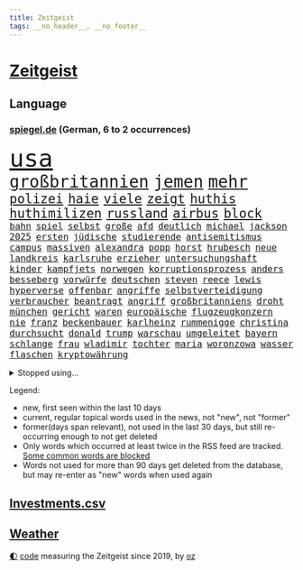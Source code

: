 ```yaml
---
title: Zeitgeist
tags: __no_header__, __no_footer__
---
```


# [Zeitgeist](https://oliz.io/zeitgeist/)

## Language

<h3><a href="https://www.spiegel.de" target="_blank">spiegel.de</a> (German, 6 to 2 occurrences)</h3>
<p style="font-family:monospace">
<span style="font-size:32pt"><a href="news_links.html#usa" class="current">usa</a></span>
<br>
<span style="font-size:22pt"><a href="news_links.html#großbritannien" class="current">großbritannien</a></span>
<span style="font-size:22pt"><a href="news_links.html#jemen" class="current">jemen</a></span>
<span style="font-size:22pt"><a href="news_links.html#mehr" class="current">mehr</a></span>
<br>
<span style="font-size:17pt"><a href="news_links.html#polizei" class="current">polizei</a></span>
<span style="font-size:17pt"><a href="news_links.html#haie" class="new">haie</a></span>
<span style="font-size:17pt"><a href="news_links.html#viele" class="current">viele</a></span>
<span style="font-size:17pt"><a href="news_links.html#zeigt" class="current">zeigt</a></span>
<span style="font-size:17pt"><a href="news_links.html#huthis" class="current">huthis</a></span>
<span style="font-size:17pt"><a href="news_links.html#huthimilizen" class="current">huthimilizen</a></span>
<span style="font-size:17pt"><a href="news_links.html#russland" class="current">russland</a></span>
<span style="font-size:17pt"><a href="news_links.html#airbus" class="current">airbus</a></span>
<span style="font-size:17pt"><a href="news_links.html#block" class="current">block</a></span>
<br>
<span style="font-size:12pt"><a href="news_links.html#bahn" class="current">bahn</a></span>
<span style="font-size:12pt"><a href="news_links.html#spiel" class="current">spiel</a></span>
<span style="font-size:12pt"><a href="news_links.html#selbst" class="current">selbst</a></span>
<span style="font-size:12pt"><a href="news_links.html#große" class="current">große</a></span>
<span style="font-size:12pt"><a href="news_links.html#afd" class="current">afd</a></span>
<span style="font-size:12pt"><a href="news_links.html#deutlich" class="current">deutlich</a></span>
<span style="font-size:12pt"><a href="news_links.html#michael" class="current">michael</a></span>
<span style="font-size:12pt"><a href="news_links.html#jackson" class="new">jackson</a></span>
<span style="font-size:12pt"><a href="news_links.html#2025" class="current">2025</a></span>
<span style="font-size:12pt"><a href="news_links.html#ersten" class="current">ersten</a></span>
<span style="font-size:12pt"><a href="news_links.html#jüdische" class="current">jüdische</a></span>
<span style="font-size:12pt"><a href="news_links.html#studierende" class="current">studierende</a></span>
<span style="font-size:12pt"><a href="news_links.html#antisemitismus" class="current">antisemitismus</a></span>
<span style="font-size:12pt"><a href="news_links.html#campus" class="current">campus</a></span>
<span style="font-size:12pt"><a href="news_links.html#massiven" class="current">massiven</a></span>
<span style="font-size:12pt"><a href="news_links.html#alexandra" class="current">alexandra</a></span>
<span style="font-size:12pt"><a href="news_links.html#popp" class="current">popp</a></span>
<span style="font-size:12pt"><a href="news_links.html#horst" class="current">horst</a></span>
<span style="font-size:12pt"><a href="news_links.html#hrubesch" class="current">hrubesch</a></span>
<span style="font-size:12pt"><a href="news_links.html#neue" class="current">neue</a></span>
<span style="font-size:12pt"><a href="news_links.html#landkreis" class="current">landkreis</a></span>
<span style="font-size:12pt"><a href="news_links.html#karlsruhe" class="current">karlsruhe</a></span>
<span style="font-size:12pt"><a href="news_links.html#erzieher" class="current">erzieher</a></span>
<span style="font-size:12pt"><a href="news_links.html#untersuchungshaft" class="current">untersuchungshaft</a></span>
<span style="font-size:12pt"><a href="news_links.html#kinder" class="current">kinder</a></span>
<span style="font-size:12pt"><a href="news_links.html#kampfjets" class="current">kampfjets</a></span>
<span style="font-size:12pt"><a href="news_links.html#norwegen" class="current">norwegen</a></span>
<span style="font-size:12pt"><a href="news_links.html#korruptionsprozess" class="current">korruptionsprozess</a></span>
<span style="font-size:12pt"><a href="news_links.html#anders" class="current">anders</a></span>
<span style="font-size:12pt"><a href="news_links.html#besseberg" class="new">besseberg</a></span>
<span style="font-size:12pt"><a href="news_links.html#vorwürfe" class="current">vorwürfe</a></span>
<span style="font-size:12pt"><a href="news_links.html#deutschen" class="current">deutschen</a></span>
<span style="font-size:12pt"><a href="news_links.html#steven" class="current">steven</a></span>
<span style="font-size:12pt"><a href="news_links.html#reece" class="new">reece</a></span>
<span style="font-size:12pt"><a href="news_links.html#lewis" class="current">lewis</a></span>
<span style="font-size:12pt"><a href="news_links.html#hyperverse" class="new">hyperverse</a></span>
<span style="font-size:12pt"><a href="news_links.html#offenbar" class="current">offenbar</a></span>
<span style="font-size:12pt"><a href="news_links.html#angriffe" class="current">angriffe</a></span>
<span style="font-size:12pt"><a href="news_links.html#selbstverteidigung" class="current">selbstverteidigung</a></span>
<span style="font-size:12pt"><a href="news_links.html#verbraucher" class="current">verbraucher</a></span>
<span style="font-size:12pt"><a href="news_links.html#beantragt" class="new">beantragt</a></span>
<span style="font-size:12pt"><a href="news_links.html#angriff" class="current">angriff</a></span>
<span style="font-size:12pt"><a href="news_links.html#großbritanniens" class="current">großbritanniens</a></span>
<span style="font-size:12pt"><a href="news_links.html#droht" class="current">droht</a></span>
<span style="font-size:12pt"><a href="news_links.html#münchen" class="current">münchen</a></span>
<span style="font-size:12pt"><a href="news_links.html#gericht" class="current">gericht</a></span>
<span style="font-size:12pt"><a href="news_links.html#waren" class="current">waren</a></span>
<span style="font-size:12pt"><a href="news_links.html#europäische" class="current">europäische</a></span>
<span style="font-size:12pt"><a href="news_links.html#flugzeugkonzern" class="new">flugzeugkonzern</a></span>
<span style="font-size:12pt"><a href="news_links.html#nie" class="current">nie</a></span>
<span style="font-size:12pt"><a href="news_links.html#franz" class="current">franz</a></span>
<span style="font-size:12pt"><a href="news_links.html#beckenbauer" class="current">beckenbauer</a></span>
<span style="font-size:12pt"><a href="news_links.html#karlheinz" class="new">karlheinz</a></span>
<span style="font-size:12pt"><a href="news_links.html#rummenigge" class="new">rummenigge</a></span>
<span style="font-size:12pt"><a href="news_links.html#christina" class="current">christina</a></span>
<span style="font-size:12pt"><a href="news_links.html#durchsucht" class="current">durchsucht</a></span>
<span style="font-size:12pt"><a href="news_links.html#donald" class="current">donald</a></span>
<span style="font-size:12pt"><a href="news_links.html#trump" class="current">trump</a></span>
<span style="font-size:12pt"><a href="news_links.html#warschau" class="current">warschau</a></span>
<span style="font-size:12pt"><a href="news_links.html#umgeleitet" class="new">umgeleitet</a></span>
<span style="font-size:12pt"><a href="news_links.html#bayern" class="current">bayern</a></span>
<span style="font-size:12pt"><a href="news_links.html#schlange" class="current">schlange</a></span>
<span style="font-size:12pt"><a href="news_links.html#frau" class="current">frau</a></span>
<span style="font-size:12pt"><a href="news_links.html#wladimir" class="current">wladimir</a></span>
<span style="font-size:12pt"><a href="news_links.html#tochter" class="current">tochter</a></span>
<span style="font-size:12pt"><a href="news_links.html#maria" class="current">maria</a></span>
<span style="font-size:12pt"><a href="news_links.html#woronzowa" class="new">woronzowa</a></span>
<span style="font-size:12pt"><a href="news_links.html#wasser" class="current">wasser</a></span>
<span style="font-size:12pt"><a href="news_links.html#flaschen" class="current">flaschen</a></span>
<span style="font-size:12pt"><a href="news_links.html#kryptowährung" class="current">kryptowährung</a></span>
</p>
<details>
<summary>Stopped using...</summary>
<p class="former" style="font-size:12pt">
jan(1178) schwarzen(1178) rasant(1177) brutale(1176) gerhard(1176) leverkusen(1176) mali(1176) prinz(1176) sieger(1176) behauptet(1175) besiegt(1175) esken(1175) gemeinde(1175) mainz(1175) saskia(1175) einzelne(1174) extreme(1174) gefährlichen(1174) hsv(1174) klima(1174) stars(1174) verhandelt(1174) benzin(1173) brücke(1173) erlassen(1173) tobt(1173) überlebte(1173) abstimmen(1172) breitet(1172) carsten(1172) gehalt(1172) preisen(1172) sicherheitskräfte(1172) stärken(1172) widerspricht(1172) zahlung(1172) beschäftigten(1171) fehler(1171) senken(1171) tore(1171) vertrag(1171) kanzleramt(1170) klaren(1170) mütter(1170) welle(1170) wichtigste(1170) anspruch(1169) co₂(1169) europäer(1169) falsch(1169) jagd(1169) klein(1169) kämpfe(1169) präsidentschaftswahl(1169) rassistische(1169) unabhängigkeit(1169) verbietet(1169) verstehen(1169) walter(1169) diplomaten(1168) entlastet(1168) gefährden(1168) oberbürgermeister(1168) passt(1168) reißt(1168) schwedische(1168) standort(1168) tieren(1168) volker(1168) 70(1167) angeklagter(1167) angekommen(1167) drohungen(1167) englische(1167) erhielt(1167) gegangen(1167) ton(1167) untersuchungsausschuss(1167) debakel(1166) kräftig(1166) rand(1165) steuer(1165) verkehrsminister(1165) produzieren(1164) radikale(1164) sprecher(1164) bilden(1163) erkenntnisse(1163) meiner(1163) unterschiedlich(1163) verlangen(1162) erneuten(1161) mode(1161) mörder(1161) schlimmste(1161) büro(1160) erkrankung(1160) 1000(1159) deals(1159) präsidentin(1159) schaffte(1159) sendung(1159) absage(1158) halb(1158) verursacht(1158) werbung(1158) begriff(1157) nah(1157) olympische(1157) vorgaben(1157) erfunden(1155) echten(1153) gekauft(1153) nachfrage(1153) aktivistin(1152) analysiert(1151) spitzenreiter(1151) erwachsene(1150) großem(1149) projekte(1149) auftreten(1148) aussehen(1148) reduzieren(1147) treiben(1146) umgeht(1146) ökonomen(1146) bestmarke(1144) fußballwm(1144) entschuldigung(1143) fan(1143) enorme(1142) abstieg(1141) atomkraft(1141) informiert(1141) hilfen(1140) möglichkeiten(1140) dramatischen(1138) versorgung(1134) olympia(1131) tuchel(1130) identität(1129) geblieben(1125) annäherung(1123) ungewöhnlichen(1119) coronaimpfung(1099) festgesetzt(1082) zustimmen(1065) 95(1062) konfrontation(1061) estland(1046) happy(1006) mitverantwortlich(988) banken(976) unfälle(961) felix(939) drohende(933) sammelt(920) kleidung(912) schrumpft(907) sichtbar(885) vegas(882) polnischen(879) technischen(876) kuriose(870) moderner(851) hoffenheim(847) zeitungsbericht(843) wissing(841) nachmittag(836) schränkt(815) schulden(814) demo(813) abschreckung(802) 41(790) hafenstadt(777) coaching(767) meta(758) außenministerium(755) zufall(748) schloss(745) windräder(733) ring(716) soldat(716) neuwagen(712) sankt(712) zweites(710) überwachung(707) expremier(704) ergeben(693) vereinigung(666) dubiosen(659) stoff(653) eindrücke(650) messerangriff(649) lindners(638) gemeint(633) wiederaufbau(628) abgrund(623) arbeitslosigkeit(615) aufeinander(600) fragwürdige(592) hitze(590) zustände(585) ausgebaut(582) prinzessin(582) weltverband(582) dürre(580) lösungen(579) kaiserslautern(577) bedrohte(572) cannabis(572) ausbauen(570) besseren(569) tierschützer(567) profi(557) grün(552) plädieren(548) geste(540) dramatische(534) usrepublikaner(530) ähnlichen(527) eingestürzt(513) gehirn(511) importiert(505) heidenheim(502) aufmerksam(499) studentin(498) bach(496) elefanten(496) 63(494) frühjahr(492) perfekt(492) peru(490) 05(486) banden(483) töne(483) zutritt(475) kontroverse(473) talkshow(472) rätseln(471) rassistischer(470) francisco(462) indiens(462) sechsten(462) stemmen(462) kollegin(460) begegnung(458) bröckelt(456) militärexperte(453) gerecht(450) stärkere(449) neymar(448) verwandelt(448) hit(441) zweifeln(440) gefangenen(432) rechtfertigt(429) schönheit(428) traditionell(427) ernennt(426) chaotische(424) todesstrafe(423) aufsichtsrat(416) doping(416) befragung(415) ioc(415) böhmermann(407) palmer(407) tabu(407) häufigsten(405) ig(405) metall(405) unerlaubt(405) reißen(404) figuren(403) düster(401) finanzaufsicht(399) liberale(398) zehntausenden(398) zerschlagen(398) fenster(390) kommentiert(390) flogen(386) petersburg(386) bafin(384) youtuber(384) dunkelheit(379) wunderbare(376) totschlags(374) eroller(372) aufgelöst(367) änderung(367) dreier(366) gefälschten(366) udo(366) community(358) vorfälle(358) vorstand(356) meiste(355) plätze(354) solcher(354) denkbar(353) ussängerin(351) ansicht(350) gesundheitliche(350) geldgeber(348) wand(345) verleumdung(344) 23jähriger(341) bundeswirtschaftsminister(340) rauchen(340) entsprechende(331) heran(331) chatbot(330) wettlauf(330) messe(329) startups(329) event(328) juventus(325) verfügbar(325) jäger(322) lauf(322) späten(321) bildet(320) spezies(320) rechtsaußen(319) antike(318) bauarbeiten(317) usbürger(317) umdenken(316) marius(314) reiz(314) sondervermögen(314) bewertet(313) siedlung(313) bär(312) zutiefst(312) 1600(311) bemerkt(311) dicht(311) reisten(311) riskante(310) anpassen(306) menschliche(306) tourist(306) alonso(303) joggen(302) marina(302) 1998(300) gebäuden(300) müttern(300) arbeitskampf(299) gala(295) verteidigte(292) warb(292) rührt(289) 40jähriger(288) geschehen(286) milliardenschwere(286) laden(285) statistischen(285) rebellion(284) atomwaffen(283) verstärken(283) downing(278) parks(277) asylpolitik(275) festgelegt(275) parteichefin(273) fehde(272) sommerspielen(272) susanne(271) errichten(270) heimlich(269) angerichtet(268) erdöl(267) startete(267) verhinderte(267) behindern(266) greenwashing(265) involviert(265) produkt(265) prinzip(264) reuß(264) deutliches(262) italiener(262) modi(262) rückhalt(262) milliardengeschäft(261) 800(260) theorie(260) dringt(259) schadstoffe(259) begeisterung(258) referendum(256) stuft(256) zurückgetreten(256) gewusst(255) bekämpfung(252) innovationen(252) staatsbürger(251) westlicher(251) wette(251) amtsinhaber(250) fisch(247) ermutigt(246) gartenkolumne(245) spielten(245) ikone(244) festival(241) erstem(240) getrieben(239) 8000(237) sudan(236) populismus(235) haar(234) berühmtesten(231) spaniens(231) auffällig(230) kane(230) geldwäsche(229) look(229) miese(229) feinde(226) rechtskräftig(226) evakuierung(225) gegnern(225) regierungen(225) auswirken(224) pilot(224) stöhnen(224) dfbauswahl(223) hamm(222) iphones(222) unogeneralsekretär(222) nachbesserungen(221) prognostiziert(221) untergebracht(221) kolonialismus(220) rekrutieren(220) terrorismus(220) trümmer(220) schimpfen(219) dämpfer(218) erregt(218) frankfurts(217) protestierten(217) schulleiter(216) serge(216) blamiert(215) bundeshaushalt(215) massen(215) vi(215) brutalen(214) alben(212) lustige(211) thyssenkrupp(210) absurd(208) dietmar(208) befürchtete(207) beitragen(207) mangelnder(207) motor(207) abgenommen(206) abschlusserklärung(206) süddeutschland(205) gelben(202) kalter(202) würdigung(201) unterschätzen(200) falschaussage(199) verbandschef(199) 1973(196) demokratiebewegung(196) gelaufen(196) falsches(195) balkon(194) potenziell(194) verhör(194) abschrecken(193) schlechteste(191) versäumnisse(190) erwärmung(189) ausprobiert(187) einbringen(186) entsorgt(186) selben(186) rechtsruck(185) reparaturen(185) begründete(183) südukraine(183) amira(182) milliardenschweren(182) wetterbedingungen(182) bartsch(179) populist(178) vergessene(178) beworben(176) rolling(176) stones(176) fleck(174) homophobe(174) posthum(174) dortigen(173) internetkonzern(173) xiii(173) beschloss(172) militäroperation(172) unglücks(172) feindbild(171) report(171) essener(170) verbinden(170) architekten(169) enger(169) verteuern(169) freizeit(168) neubrandenburg(168) o2(168) schlimmer(167) geschlossene(166) lichtblick(166) begriffe(165) erderwärmung(165) zwischenstopp(165) becken(164) bundesligasaison(163) decke(162) zutaten(162) afderfolg(161) kooperiert(161) schärfsten(161) unilever(160) brandenburgs(159) 7000(158) metas(158) arbeitslosen(157) jenaer(157) reichsbürgergruppe(157) abgelaufen(156) julia(156) kürzung(155) schneidet(155) albert(153) drohender(153) unterhalt(153) gerichtsverfahren(152) ausschuss(151) juristin(151) cdugeneralsekretär(150) schönste(150) gerichtsmediziner(149) kultusminister(149) realistisch(149) unsicherheit(148) lindenberg(147) runden(147) sinnlos(146) costa(144) erahnen(144) thailändischen(143) ussenatoren(143) stahlhersteller(141) margot(140) boykott(139) kollidieren(139) morawiecki(139) anlage(138) chipfabriken(138) kanzlerpartei(138) sozialleistungen(138) zusätzlichen(138) kunde(137) spanierin(137) wahlkreis(137) innere(136) abzusetzen(135) beispiellose(135) betrachtet(135) frauenrechte(135) intensiver(135) patientin(135) cannabislegalisierung(133) hardliner(133) sicherheitsrat(133) anzeige(132) samstagabend(132) iocpräsident(131) meryl(131) offshorewindparks(131) sozial(131) streep(131) reutlingen(129) wirbel(129) kleinstadt(128) tickt(128) elversberg(127) regelrechten(127) einzelkritik(126) kandidiert(125) achtung(124) elfmeterschießen(124) erpressung(124) models(123) negative(123) xabi(122) unterkunft(121) fraktion(120) geladen(120) karlsruher(120) kräften(120) beweist(119) israeli(119) karrierecoach(119) saudiarabiens(119) 82(117) kriegsführung(117) raketenabwehrsystem(117) sportlerinnen(116) trittin(116) hauptdarsteller(115) year(115) jugendorganisation(114) bayer(113) british(113) ködern(113) lenkte(113) tabellenspitze(113) geist(112) medaillen(112) probiert(112) unheilbar(112) abgestellt(111) usbotschaft(111) eiffelturm(110) hassbotschaften(110) trennungskinder(109) umgesetzt(109) v(109) bedrohungslage(108) hermoso(108) jenni(108) nadia(108) rubiales(108) mtv(107) abgehängt(106) bahnhöfen(106) fsv(105) herein(105) weltbesten(105) wmtriumph(105) libyen(104) sendungen(104) hofften(103) lachs(103) lass(103) rettungsweste(103) seltenes(103) chemnitz(102) finanzspritze(102) morgenstunden(102) umfragetief(102) weitet(102) probe(101) fernseher(100) armenien(99) aserbaidschan(99) größtes(99) kanal(99) simple(99) stadtrat(99) dreistelliger(98) moderiert(98) pocher(98) schütze(98) klimagipfel(97) lebensräume(97) bundestagsfraktion(96) grünem(95) kontrolleure(95) milliardenhilfen(95) sanften(95) scherz(95) 1994(94) evangelista(94) milliardenhöhe(94) vergehen(94) wehrte(94) 34jährige(93) peinliche(93) rechtspopulismus(93) steuererhöhungen(93) ai(92) finanzmärkten(92) bewusstsein(91) efuels(91) kräftiger(91) sekunde(91) zugverkehr(91) aggression(90) barrymore(90) drew(90) estlands(90) hagelkörner(90) kallas(90) landesverrats(90) metronom(90) pedelecs(90) plenarsaal(90) population(90) skulpturen(90) wiederzusehen(90) bundesvorstand(89) gefolgt(89) oppositionspolitiker(89) time(89) tragisch(89) gemüse(88) unsinn(88) verschüttete(88) biologe(87) milieu(87) putzen(87) trage(87) tüfteln(87) verfügen(87) 2400(86) abbas(86) anonym(86) beschuldigt(86) entzug(86) lebensraum(86) notaufnahmen(86) schiffsbesatzung(86) sibirien(86) religion(85) tiktoker(85) gemachten(84) leaks(84) schlusslicht(84) verkehrsregeln(84) affären(83) blätter(83) extinction(83) schulnoten(83) störgeräusche(83) ultrarechten(83) untermauert(83) danzig(82) sanierungspflicht(82) trucker(82) archäologische(81) besprüht(81) mateusz(81) rechtfertigen(81) stocken(81) verfeindeten(81) beobachtung(80) grundlegende(80) krisenzeiten(80) luftfahrt(80) vorgeschichte(80) entbrannt(79) granate(79) göppingen(79) herfried(79) love(79) münkler(79) zeitlupe(79) ausrutscher(78) brightline(78) fallende(78) gravierenden(78) hochgeschwindigkeitszug(78) mehrkosten(78) shutdown(78) sieges(78) taxi(78) zusammengestoßen(78) arbeite(77) barriere(77) einjährigen(77) ernüchtert(77) geschlossenheit(77) neuner(77) tsg(77) werbespot(77) überlastete(77) 2035(76) lafontaine(76) muslimisches(76) oskar(76) schau(76) sportevent(76) 55(75) index(75) separatisten(75) ungleich(75) airways(74) bauvorhaben(74) beiseite(74) clinch(74) diagnostiziert(74) euebene(74) gespür(74) schwerfällt(74) überstimmt(74) bestechung(73) dauerhafter(73) geschäftspraktiken(73) herausholen(73) härteren(73) seitenlinie(73) vertrauensverlust(73) absichtliche(72) achtsamkeitstrend(72) bevorzugt(72) continental(72) fahrplan(72) gewerkschafter(72) glitzern(72) instrument(72) kneipe(72) milliardenmarkt(72) pub(72) schweiger(72) sprengen(72) til(72) unerwünschte(72) uniklinik(72) zugteilung(72) livtour(71) reus(71) ungerecht(71) unprofessionell(71) vermittlung(71) warme(71) ehrlich(70) eindeutiges(70) handelsblatt(70) kollateralschäden(70) physiker(70) riskanter(70) seenotretter(70) spitzenspiel(70) stammenden(70) versuche(70) atomen(69) bucks(69) hinterzogen(69) maskenmillionärin(69) plastiktüten(69) wagenknechtpartei(69) zurückgezogen(69) abgelöst(68) bahnhöfe(68) immobilienriesen(68) innenpolitiker(68) präparierten(68) rekorden(68) thielemann(68) versteigerung(68) anrufen(67) elektronen(67) eumitgliedstaaten(67) ferenc(67) krausz(67) modehändler(67) physiknobelpreis(67) verhaltensregeln(67) überfällig(67) abschottung(66) cduspitzenpolitiker(66) molly(66) sonderbeauftragter(66) cuxhaven(65) ftx(65) kryptobörse(65) schuf(65) schönes(65) tankstellen(65) unparteiischen(65) worüber(65) übertragene(65) bewilligung(64) effenbergbank(64) erfindung(64) financial(64) friedensnobelpreis(64) katapultiert(64) köstliche(64) mohammadi(64) narges(64) neunmal(64) parteigründung(64) streuen(64) ungeklärten(64) unterstützten(64) weltgesundheitsorganisation(64) ölpreis(64) audio(63) aufrechterhalten(63) ausgebeutet(63) eueinigung(63) wilde(63) außenwelt(62) events(62) geborene(62) hakt(62) kracht(62) laufe(62) naher(62) schick(62) anhaltenden(61) born(61) erodiert(61) flüchtlingsheim(61) mobilisiert(61) opec(61) 175(60) bezirk(60) ortschaften(60) unfallverursacher(60) 1990(59) getauscht(59) kinderbuchautorin(59) normale(59) volleyball(59) auswärtsspiel(58) büchern(58) flughafens(58) hamaskämpfern(58) hetzjagd(58) iron(58) kalorien(58) olympisches(58) trauergemeinde(58) vertrieben(58) bundespräsidenten(57) enttäuschte(57) kinderbücher(57) drängendsten(56) gewähren(56) grenzübergänge(56) orange(56) sähen(56) vernichten(56) vorläufige(56) einfachen(55) gal(55) kmk(55) prostatakrebs(55) rechtsnationale(55) spiegelredakteurin(55) vorwarnung(55) währungsfonds(55) aufreger(54) bekomme(54) designierte(54) dome(54) extremistischen(54) israelhamasnews(54) neonazis(54) schikane(54) tanz(54) windstrom(54) eigenschaften(53) gekippt(53) terrorattacke(53) attentats(52) einstimmigen(52) gedeiht(52) hamaskämpfer(52) lig(52) länderchefs(52) play(52) spiegelbericht(52) süper(52) eingeweiht(51) oftmals(51) sobald(51) 25000(50) antiisraelproteste(50) liebäugelt(50) linkenikone(50) santos(50) weltkriegs(50) 39jähriger(49) derby(49) jahrtausende(49) ungeschoren(49) überaus(49) bsw(48) installiert(48) monatelanger(48) verschweigt(48) warnstreik(48) arielle(47) bereut(47) psychotherapeutin(47) sagaftra(47) abzuschaffen(46) bonus(46) cop(46) erschließen(46) hagelte(46) karim(46) kobi(46) krisenstimmung(46) option(46) rohstoffreiche(46) tunneln(46) verblüfft(46) versperrt(46) adam(45) furchtbar(45) tool(45) wiederholte(45) begibt(44) deko(44) einschreiten(44) gebraucht(44) großprojekte(44) israeldebatte(44) koalitionsstreit(44) neureuther(44) wundern(44) antisemitismusdebatte(43) katholischer(43) schweben(43) soldatin(43) haftbar(42) intensiviert(42) korrekt(42) mandanten(42) nordrheinwestfälischen(42) südlichen(42) uskampfjets(42) 44jähriger(41) bagdad(41) basisinitiative(41) bettina(41) gelbem(41) mangelt(41) resolution(41) schottlands(41) sportschau(41) staatssekretärin(41) wirtz(41) altersgruppe(40) beyoncé(40) bochumer(40) düpiert(40) feststehen(40) gegründeten(40) modewelt(40) schade(40) engagieren(39) hut(39) musikszene(39) neurowissenschaftler(39) pazifikstaat(39) asterix(38) bewirkt(38) dschabalia(38) innen(38) interpretation(38) useliteuni(38) bewertung(37) maggie(37) reiseziele(37) rohstoffe(37) schutt(37) siedler(37) bergwerk(36) comics(36) koalitionspartnern(36) pokalpleite(36) selbstwahrnehmung(36) usuniversitäten(36) wohlhabende(36) ampelpartner(35) artikel(35) ausreise(35) instanz(35) starr(35) umgekehrter(35) abenteuern(34) systemwechsel(34) zehnt(34) bestechender(33) erspart(33) geiselnahme(33) gruselig(33) mäuse(33) dosis(32) meme(32) spielers(32) verhält(32) abgebrannte(31) adams(31) akzeptabel(31) ausgedünnt(31) exkollege(31) komödien(31) schnitzer(31) turnieren(31) chats(30) jobabbau(30) kassieren(30) zurückholen(30) getrunken(29) produzierenden(29) anteilseigner(28) eishockey(28) gebrauchte(28) halsschutzes(28) lokführern(28) todesschützen(28) unfalltod(28) usmagazin(28) spielereihe(27) verfassungsfeindlichen(27) wertvollsten(27) 40jährigen(26) drogenkonsum(26) fremdgehens(26) geliebt(26) gigantischen(26) israeldemonstration(26) lambrecht(26) mehrfachen(26) notfallfahrplan(26) präsidentschaftskandidatur(26) rauchbomben(26) redebedarf(26) spezialeinsatzkommando(26) spoiler(26) stumm(26) wolke(26) zutage(26) gängige(25) katalanischen(25) managern(25) nigerianische(25) seemann(25) austauschschüler(24) bologna(24) disneykonzern(24) illusion(24) immobilienimperium(24) jener(24) unzuverlässig(24) vollzieht(24) wahnsinn(24) ausfliegen(23) ausgetreten(23) hintertür(23) nachtragshaushalt(23) royalen(23) zermatt(23) beschämend(22) dschungel(22) gerichtsprozessen(22) geschenkideen(22) halbnackten(22) klimaerwärmung(22) polnischukrainischen(22) rechtsextremistische(22) schulbus(22) staatsstreich(22) worklifebalance(22) ausgespielt(21) milliardenloch(21) pechvogel(21) abzuschieben(20) gesinnung(20) küchen(20) lachse(20) ryan(20) verstärker(20) ziviler(20) dame(19) dokuserie(19) erliegt(19) fantastisch(19) gravierender(19) innenstädte(19) tonband(19) vereinigte(19) angelegten(18) dirigieren(18) exnationaltorwart(18) kreisen(18) pompösen(18) spediteure(18) verfassungsurteil(18) krisenmodus(17) lokalen(17) regenwald(17) sammler(17) trümmerteile(17) unfreiwillig(17) verbindliche(17) verläuft(17) arbeitgeberpräsident(16) dulger(16) faulheit(16) mister(16) neutrale(16) neuzulassungen(16) synthetische(16) damaligen(15) erbt(15) haushaltschaos(15) hustet(15) robbie(15) sprangen(15) tücher(15) verhandlungslösung(15) wagens(15) övp(15) atomare(14) elbphilharmonie(14) geert(14) versteigern(14) wachstumschancengesetz(14) wilders(14) alarmsignal(13) ampelhaushalt(13) argentinischen(13) haushaltsdrama(13) leise(13) statistisches(13) verstorbener(13) werbeaufsicht(13) bellevue(12) europäisches(12) gefüllte(12) jaber(12) lichterfest(12) physik(12) tausender(12) altersgruppen(11) packte(11) pentagon(11)
</p>
</details>
<p>Legend:
<ul>
<li><span class="new">new</span>, first seen within the last 10 days</li>
<li><span class="current">current</span>, regular topical words used in the news, not "new", not "former"</li>
<li><span class="former">former(days span relevant)</span>, not used in the last 30 days, but still re-occurring enough to not get deleted</li>
<li>Only words which occurred at least twice in the RSS feed are tracked. <a href="language/filters.py">Some common words are blocked</a></li>
<li>Words not used for more than 90 days get deleted from the database, but may re-enter as "new" words when used again</li>
</ul>
</p>

## [Investments](investments.html)[.csv](investments.csv)

## [Weather](weather.html)

<footer>
<a href="javascript:toggleTheme()" class="nav">🌓</a>
<a href="https://github.com/ooz/zeitgeist">code</a> measuring the Zeitgeist since 2019, by <a href="https://oliz.io">oz</a>
</footer>
